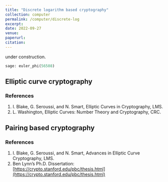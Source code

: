 ```yaml
---
title: "Discrete logarithm based cryptography"
collection: computer
permalink: /computer/discrete-log
excerpt:
date: 2022-09-27
venue: 
paperurl: 
citation: 
---
```

 
 under construction.
 
 `````python
 sage: euler_phi(56508)
 `````

## Elliptic curve cryptography

### References
1. I. Blake, G. Seroussi, and N. Smart, Elliptic Curves in Cryptography, LMS.
2. L. Washington, Elliptic Curves: Number Theory and Cryptography, CRC.

## Pairing based cryptography

### References
1. I. Blake, G. Seroussi, and N. Smart, Advances in Elliptic Curve Cryptography, LMS.
2. Ben Lynn’s Ph.D. Dissertation: [https://crypto.stanford.edu/pbc/thesis.html](https://crypto.stanford.edu/pbc/thesis.html)
